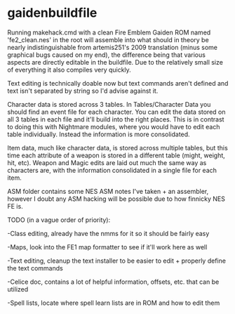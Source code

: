 # gaidenbuildfile

Running makehack.cmd with a clean Fire Emblem Gaiden ROM named 'fe2_clean.nes' in the root will assemble into what should in theory be nearly indistinguishable from artemis251's 2009 translation (minus some graphical bugs caused on my end), the difference being that various aspects are directly editable in the buildfile.  Due to the relatively small size of everything it also compiles very quickly.

Text editing is technically doable now but text commands aren't defined and text isn't separated by string so I'd advise against it.

Character data is stored across 3 tables.  In Tables/Character Data you should find an event file for each character.  You can edit the data stored on all 3 tables in each file and it'll build into the right places.  This is in contrast to doing this with Nightmare modules, where you would have to edit each table individually.  Instead the information is more consolidated.

Item data, much like character data, is stored across multiple tables, but this time each attribute of a weapon is stored in a different table (might, weight, hit, etc).  Weapon and Magic edits are laid out much the same way as characters are, with the information consolidated in a single file for each item.

ASM folder contains some NES ASM notes I've taken + an assembler, however I doubt any ASM hacking will be possible due to how finnicky NES FE is.

TODO (in a vague order of priority):

-Class editing, already have the nmms for it so it should be fairly easy

-Maps, look into the FE1 map formatter to see if it'll work here as well

-Text editing, cleanup the text installer to be easier to edit + properly define the text commands

-Celice doc, contains a lot of helpful information, offsets, etc. that can be utilized

-Spell lists, locate where spell learn lists are in ROM and how to edit them

